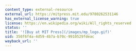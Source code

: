 ```yaml
---
content_type: external-resource
external_url: https://mitpress.mit.edu/9780262531146
has_external_license_warning: true
license: https://en.wikipedia.org/wiki/All_rights_reserved
status: ''
title: '![Buy at MIT Press](/images/mp_logo.gif)'
uid: 350f6f4a-4d59-4b7a-b70c-9910529fdeac
wayback_url: ''
---
```


